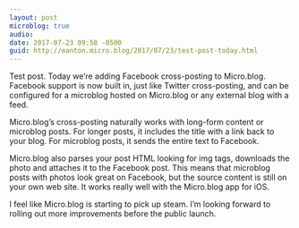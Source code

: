 ```yaml
---
layout: post
microblog: true
audio: 
date: 2017-07-23 09:58 -0500
guid: http://manton.micro.blog/2017/07/23/test-post-today.html
---
```

Test post. Today we’re adding Facebook cross-posting to Micro.blog. Facebook support is now built in, just like Twitter cross-posting, and can be configured for a microblog hosted on Micro.blog or any external blog with a feed.

Micro.blog’s cross-posting naturally works with long-form content or microblog posts. For longer posts, it includes the title with a link back to your blog. For microblog posts, it sends the entire text to Facebook.

Micro.blog also parses your post HTML looking for img tags, downloads the photo and attaches it to the Facebook post. This means that microblog posts with photos look great on Facebook, but the source content is still on your own web site. It works really well with the Micro.blog app for iOS.

I feel like Micro.blog is starting to pick up steam. I’m looking forward to rolling out more improvements before the public launch.
